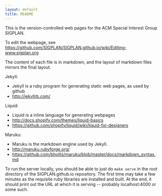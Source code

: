 ```yaml
---
layout: default
title: README
---
```

This is the version-controlled web pages for the ACM Special Interest Group SIGPLAN.

To edit the webpage, see <https://github.com/SIGPLAN/SIGPLAN.github.io/wiki/Editing-www.sigplan.org>

The content of each file is in markdown, and the layout of markdown files mirrors the final layout.

Jekyll:
 * Jekyll is a ruby program for generating static web pages, as used by github
 * http://jekyllrb.com/

Liquid:
 * Liquid is a inline language for generating webpages
 * http://docs.shopify.com/themes/liquid-basics
 * https://github.com/shopify/liquid/wiki/liquid-for-designers

Maruku:
 * Maruku is the markdown engine used by Jekyll.
 * http://maruku.rubyforge.org/
 * https://github.com/bhollis/maruku/blob/master/docs/markdown_syntax.md
 
To run the server locally, you should be able to just do `make serve` in the
root directory of the SIGPLAN.github.io repository.  The first time may take
a few minutes as the requisite ruby libraries are installed and built.  At
the end, it should print out the URL at which it is serving -- probably
localhost:4000 or some such.  
